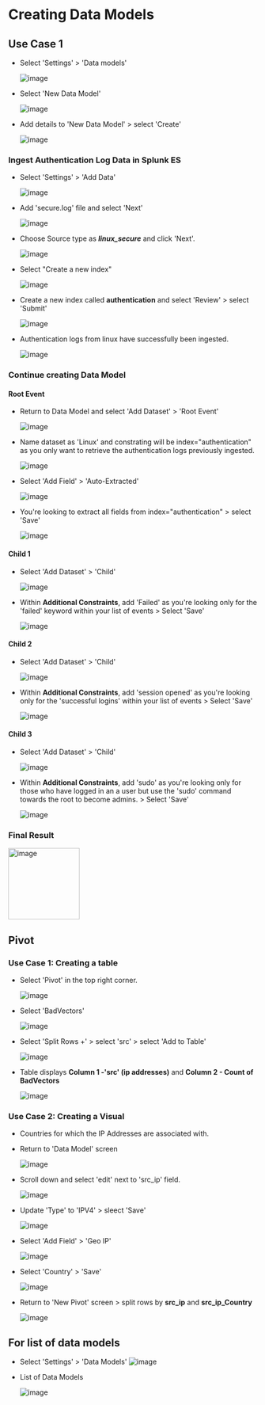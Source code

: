 # Creating Data Models

## Use Case 1
* Select 'Settings' > 'Data models'
  
  ![image](https://github.com/user-attachments/assets/26931abb-7af1-4104-b27d-20cd2342f136)

* Select 'New Data Model'

  ![image](https://github.com/user-attachments/assets/cf80eb4b-0230-49e9-95b2-ac390b5f7bd6)

* Add details to 'New Data Model' > select 'Create'

  ![image](https://github.com/user-attachments/assets/9031ece4-8f4c-430d-af00-50c29de3b50c)

### Ingest Authentication Log Data in Splunk ES

* Select 'Settings' > 'Add Data'

  ![image](https://github.com/user-attachments/assets/52e4a79a-67bd-423a-bce9-9d3f8e1f28cc)

* Add 'secure.log' file and select 'Next'

  ![image](https://github.com/user-attachments/assets/b903318d-a59b-4245-8aab-bfb3e1801234)

* Choose Source type as ***linux_secure*** and click 'Next'.

  ![image](https://github.com/user-attachments/assets/a34c025a-c822-47e5-ac15-deabaa85ad3e)

* Select "Create a new index"

  ![image](https://github.com/user-attachments/assets/c8c06af8-9be4-4980-b785-7029774a47e9)

* Create a new index called **authentication** and select 'Review' > select 'Submit'

  ![image](https://github.com/user-attachments/assets/f40b1a21-d61e-4533-bb1c-e921eff0d680)

* Authentication logs from linux have successfully been ingested.

  ![image](https://github.com/user-attachments/assets/36221e7c-9046-46bc-b3bf-1385e959bfc4)

### Continue creating Data Model

#### Root Event
* Return to Data Model and select 'Add Dataset' > 'Root Event'
  
  ![image](https://github.com/user-attachments/assets/44aaa2a2-c6e1-470d-9de3-7f0032674f7c)

* Name dataset as 'Linux' and constrating will be index="authentication" as you only want to retrieve the authentication logs previously ingested.

  ![image](https://github.com/user-attachments/assets/b4a0efa0-816b-4634-b505-73bd79f87b27)

* Select 'Add Field' > 'Auto-Extracted'

  ![image](https://github.com/user-attachments/assets/71d212f7-ddfd-4692-9c05-9efc855dc238)

* You're looking to extract all fields from index="authentication" > select 'Save'

  ![image](https://github.com/user-attachments/assets/43a6b407-e4dd-4880-bc3b-3510256a7785)

#### Child 1
* Select 'Add Dataset' > 'Child'

  ![image](https://github.com/user-attachments/assets/f3356854-62f7-49e9-92f8-a4b17e8d76ed)

* Within **Additional Constraints**, add 'Failed' as you're looking only for the 'failed' keyword within your list of events > Select 'Save'

  ![image](https://github.com/user-attachments/assets/d136eb78-58a0-4862-aaae-88c6bbb60602)

#### Child 2
* Select 'Add Dataset' > 'Child'

  ![image](https://github.com/user-attachments/assets/f3356854-62f7-49e9-92f8-a4b17e8d76ed)

* Within **Additional Constraints**, add 'session opened' as you're looking only for the 'successful logins' within your list of events > Select 'Save'

  ![image](https://github.com/user-attachments/assets/be696edf-2e80-48da-baa8-28e4e5c9c0d8)

#### Child 3
* Select 'Add Dataset' > 'Child'

  ![image](https://github.com/user-attachments/assets/f3356854-62f7-49e9-92f8-a4b17e8d76ed)

* Within **Additional Constraints**, add 'sudo' as you're looking only for those who have logged in an a user but use the 'sudo' command towards the root to become admins. > Select 'Save'

  ![image](https://github.com/user-attachments/assets/f3f041f4-4e89-42d5-946f-df74fd02b556)

### Final Result

  <img width="144" alt="image" src="https://github.com/user-attachments/assets/20c7a5e1-2105-447c-a7ee-ee29ae336b55" />

## Pivot
### Use Case 1: Creating a table
* Select 'Pivot' in the top right corner.

  ![image](https://github.com/user-attachments/assets/86d6953a-92a0-4be5-858c-b49e558caf4f)

* Select 'BadVectors'

  ![image](https://github.com/user-attachments/assets/b5804882-d62f-4e63-b5c4-2ea56319702e)

* Select 'Split Rows +' > select 'src' > select 'Add to Table'

  ![image](https://github.com/user-attachments/assets/2678d059-ce8c-46e2-bae9-95fce785bc1d)

* Table displays **Column 1 -'src' (ip addresses)** and **Column 2 - Count of BadVectors**

  ![image](https://github.com/user-attachments/assets/e9f62d58-638e-4749-b53a-fbc8e2c88631)

### Use Case 2: Creating a Visual
* Countries for which the IP Addresses are associated with.

* Return to 'Data Model' screen

  ![image](https://github.com/user-attachments/assets/2bd46c9f-b88a-40e5-b85d-cd3754a3dabf)

* Scroll down and select 'edit' next to 'src_ip' field.

  ![image](https://github.com/user-attachments/assets/d23315f4-8c41-4de7-b198-8c7032e1522d)

* Update 'Type' to 'IPV4' > sleect 'Save'

  ![image](https://github.com/user-attachments/assets/82b50bcf-f0b5-4122-bc70-3c09d3a40251)

* Select 'Add Field' > 'Geo IP'

  ![image](https://github.com/user-attachments/assets/d574273d-5bac-4a82-8687-9331f5cbc142)

* Select 'Country' > 'Save'

  ![image](https://github.com/user-attachments/assets/e5edf8b1-32b2-4caa-a23f-e89043b80626)

* Return to 'New Pivot' screen > split rows by **src_ip** and **src_ip_Country**

  ![image](https://github.com/user-attachments/assets/6d2bca9d-6211-49d4-83c6-04b5e6538003)

## For list of data models

* Select 'Settings' > 'Data Models'
  ![image](https://github.com/user-attachments/assets/26326a42-af8f-473a-99ce-da9791ad6083)

* List of Data Models

  ![image](https://github.com/user-attachments/assets/a21eeeb6-d91b-43de-b387-0cb3edee9d1d)
